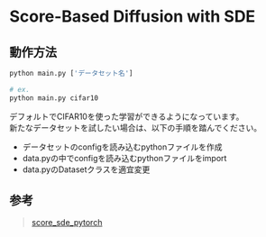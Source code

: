 # Score-Based Diffusion with SDE

## 動作方法
```python
python main.py ['データセット名']

# ex.
python main.py cifar10
```

デフォルトでCIFAR10を使った学習ができるようになっています。  
新たなデータセットを試したい場合は、以下の手順を踏んでください。
- データセットのconfigを読み込むpythonファイルを作成
- data.pyの中でconfigを読み込むpythonファイルをimport
- data.pyのDatasetクラスを適宜変更

## 参考
> [score_sde_pytorch](https://github.com/yang-song/score_sde_pytorch)